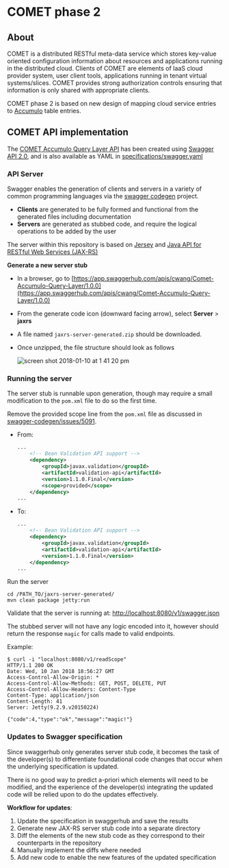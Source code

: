 # COMET phase 2 

## About

COMET is a distributed RESTful meta-data service which stores key-value oriented configuration information about resources and applications running in the distributed cloud. Clients of COMET are elements of IaaS cloud provider system, user client tools, applications running in tenant virtual systems/slices. COMET provides strong authorization controls ensuring that information is only shared with appropriate clients.

COMET phase 2 is based on new design of mapping cloud service entries to [Accumulo](https://accumulo.apache.org) table entries.

## COMET API implementation

The [COMET Accumulo Query Layer API](https://app.swaggerhub.com/apis/cwang/Comet-Accumulo-Query-Layer/1.0.0) has been created using [Swagger API 2.0](https://swagger.io/docs/specification/2-0/basic-structure/), and is also available as YAML in [specifications/swagger.yaml](specifications/swagger.yaml)

### API Server

Swagger enables the generation of clients and servers in a variety of common programming languages via the [swagger codegen](https://github.com/swagger-api/swagger-codegen) project.

- **Clients** are generated to be fully formed and functional from the generated files including documentation
- **Servers** are generated as stubbed code, and require the logical operations to be added by the user

The server within this repository is based on [Jersey](https://jersey.github.io) and [Java API for RESTful Web Services (JAX-RS)](https://en.wikipedia.org/wiki/Java_API_for_RESTful_Web_Services)

**Generate a new server stub**

- In a browser, go to [https://app.swaggerhub.com/apis/cwang/Comet-Accumulo-Query-Layer/1.0.0](https://app.swaggerhub.com/apis/cwang/Comet-Accumulo-Query-Layer/1.0.0)
- From the generate code icon (downward facing arrow), select **Server** > **jaxrs**
- A file named `jaxrs-server-generated.zip` should be downloaded.
- Once unzipped, the file structure should look as follows

  ![screen shot 2018-01-10 at 1 41 20 pm](https://user-images.githubusercontent.com/5332509/34789379-07249b7a-f60c-11e7-837a-578588b0d55d.png)

### Running the server

The server stub is runnable upon generation, though may require a small modification to the `pom.xml` file to do so the first time.

Remove the provided scope line from the `pom.xml` file as discussed in [swagger-codegen/issues/5091](https://github.com/swagger-api/swagger-codegen/issues/5091).

- From:

	```xml
	...
	    <!-- Bean Validation API support -->
	    <dependency>
	        <groupId>javax.validation</groupId>
	        <artifactId>validation-api</artifactId>
	        <version>1.1.0.Final</version>
	        <scope>provided</scope>
	    </dependency>
	...
	```

- To:

	```xml
	...
	    <!-- Bean Validation API support -->
	    <dependency>
	        <groupId>javax.validation</groupId>
	        <artifactId>validation-api</artifactId>
	        <version>1.1.0.Final</version>
	    </dependency>
	...
	```

Run the server

```
cd /PATH_TO/jaxrs-server-generated/
mvn clean package jetty:run
```

Validate that the server is running at: [http://localhost:8080/v1/swagger.json](http://localhost:8080/v1/swagger.json)

The stubbed server will not have any logic encoded into it, however should return the response `magic` for calls made to valid endpoints.

Example:

```
$ curl -i "localhost:8080/v1/readScope"
HTTP/1.1 200 OK
Date: Wed, 10 Jan 2018 18:56:27 GMT
Access-Control-Allow-Origin: *
Access-Control-Allow-Methods: GET, POST, DELETE, PUT
Access-Control-Allow-Headers: Content-Type
Content-Type: application/json
Content-Length: 41
Server: Jetty(9.2.9.v20150224)

{"code":4,"type":"ok","message":"magic!"}
```

### Updates to Swagger specification

Since swaggerhub only generates server stub code, it becomes the task of the developer(s) to differentiate foundational code changes that occur when the underlying specification is updated.

There is no good way to predict a-priori which elements will need to be modified, and the experience of the developer(s) integrating the updated code will be relied upon to do the updates effectively.

**Workflow for updates**:

1. Update the specification in swaggerhub and save the results
2. Generate new JAX-RS server stub code into a separate directory
3. Diff the elements of the new stub code as they correspond to their counterparts in the repository
4. Manually implement the diffs where needed
5. Add new code to enable the new features of the updated specification
